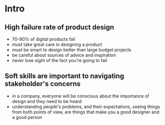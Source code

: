 # Intro

## High failure rate of product design

- 70-90% of digital products fail
- must take great care in designing a product
- must be smart to design better than large budget projects
- be careful about sources of advice and inspiration
- never lose sight of the fact you're going to fail

## Soft skills are important to navigating stakeholder's concerns

- in a company, everyone will be conscious about the importance of design and they need to be heard
- understanding people's problems, and their expectations, seeing things from both points of view, are things that make you a good designer and a good person